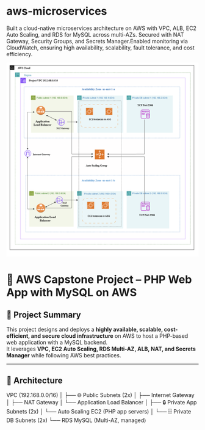 # aws-microservices
Built a cloud-native microservices architecture on AWS with VPC, ALB, EC2 Auto Scaling, and RDS for MySQL across multi-AZs. Secured with NAT Gateway, Security Groups, and Secrets Manager.Enabled monitoring via CloudWatch, ensuring high availability, scalability, fault tolerance, and cost efficiency.

![Image Alt](https://github.com/suma419/aws-microservices/blob/883b94d9566ad608799482ae94bbda98cfc5217a/aws_microservices_gITHUB.png)

# 🚀 AWS Capstone Project – PHP Web App with MySQL on AWS

## 📌 Project Summary
This project designs and deploys a **highly available, scalable, cost-efficient, and secure cloud infrastructure** on AWS to host a PHP-based web application with a MySQL backend.  
It leverages **VPC, EC2 Auto Scaling, RDS Multi-AZ, ALB, NAT, and Secrets Manager** while following AWS best practices.

---

## 📌 Architecture
VPC (192.168.0.0/16)
│
├── 🌐 Public Subnets (2x)
│ ├── Internet Gateway
│ ├── NAT Gateway
│ └── Application Load Balancer
│
├── 🔒 Private App Subnets (2x)
│ └── Auto Scaling EC2 (PHP app servers)
│
└── 🗄️ Private DB Subnets (2x)
└── RDS MySQL (Multi-AZ, managed)

